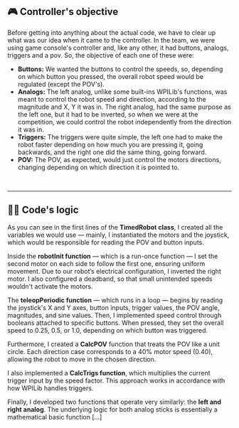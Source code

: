 ## 🎮 Controller's objective

Before getting into anything about the actual code, we have to clear up what was our idea when it came to the controller. In the team, we were using game console's
controller and, like any other, it had buttons, analogs, triggers and a pov. So, the objective of each one of these were:

- **Buttons:** We wanted the buttons to control the speeds, so, depending on which button you pressed, the overall robot speed would be regulated (except the POV's).
- **Analogs:** The left analog, unlike some built-ins WPILib's functions, was meant to control the robot speed and direction, according to the magnitude and X, Y it was in. 
The right analog, had the same purpose as the left one, but it had to be inverted, so when we were at the competition, we could control the robot independently from the direction it was in.
- **Triggers:** The triggers were quite simple, the left one had to make the robot faster depending on how much you are pressing it, going backwards, and the right one did the same thing, going forward.
- **POV:** The POV, as expected, would just control the motors directions, changing depending on which direction it is pointed to.

<br>

---
## 👨‍💻 Code's logic

As you can see in the first lines of the **TimedRobot class**, I created all the variables we would use — mainly, I instantiated the motors and the joystick,
which would be responsible for reading the POV and button inputs.

Inside the **robotInit function** — which is a run-once function — I set the second motor on each side to follow the first one, ensuring uniform movement. 
Due to our robot’s electrical configuration, I inverted the right motor. I also configured a deadband, so that small unintended speeds wouldn't activate the motors.

The **teleopPeriodic function** — which runs in a loop — begins by reading the joystick's X and Y axes, button inputs, trigger values, the POV angle, magnitudes, and
sine values. Then, I implemented speed control through booleans attached to specific buttons. When pressed, they set the overall speed to 0.25, 0.5, or 1.0, 
depending on which button was triggered.

Furthermore, I created a **CalcPOV** function that treats the POV like a unit circle. Each direction case corresponds to a 40% motor speed (0.40), allowing the robot
to move in the chosen direction.

I also implemented a **CalcTrigs function**, which multiplies the current trigger input by the speed factor. This approach works in accordance with how WPILib handles
triggers.

Finally, I developed two functions that operate very similarly: the **left and right analog**. The underlying logic for both analog sticks is essentially a mathematical
basic function [...] 
